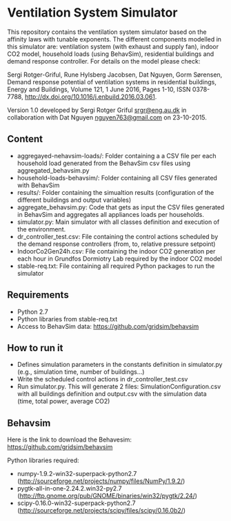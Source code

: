 # Ventilation System Simulator
This repository contains the ventilation system simulator based on the affinity laws with tunable exponents. 
The different components modelled in this simulator are: ventilation system (with exhaust and supply fan), 
indoor CO2 model, household loads (using BehavSim), residential buildings and demand response controller. 
For details on the model please check:

Sergi Rotger-Griful, Rune Hylsberg Jacobsen, Dat Nguyen, Gorm Sørensen, Demand response potential of ventilation systems in residential buildings, Energy and Buildings, Volume 121, 1 June 2016, Pages 1-10, ISSN 0378-7788, http://dx.doi.org/10.1016/j.enbuild.2016.03.061.

Version 1.0 developed by Sergi Rotger Griful <srgr@eng.au.dk> in collaboration with Dat Nguyen <nguyen763@gmail.com> 
on 23-10-2015.

## Content
- aggregayed-nehavsim-loads/: Folder containing a a CSV file per each household load generated from the BehavSim csv files using aggregated_behavsim.py
- household-loads-behavsim/: Folder containing all CSV files generated with BehavSim
- results/: Folder containing the simualtion results (configuration of the different buildings and output variables)
- aggregate_behavsim.py: Code that gets as input the CSV files generated in BehavSim and aggregates all appliances loads per households.
- simulator.py: Main simulator with all classes definition and execution of the environment.
- dr_controller_test.csv: File containing the control actions scheduled by the demand response controllers (from, to, relative pressure setpoint)
- IndoorCo2Gen24h.csv: File containing the indoor CO2 generation per each hour in Grundfos Dormiotry Lab required by the indoor CO2 model 
- stable-req.txt: File containing all required Python packages to run the simulator

## Requirements
- Python 2.7
- Python libraries from stable-req.txt
- Access to BehavSim data: https://github.com/gridsim/behavsim

## How to run it
- Defines simulation parameters in the constants definition in simulator.py (e.g., simulation time, number of buildings...)
- Write the scheduled control actions in dr_controller_test.csv
- Run simulator.py. This will generate 2 files: SimulationConfiguration.csv with all buildings definition and output.csv with the simulation data (time, total power, average CO2) 


## Behavsim
Here is the link to download the Behavesim: https://github.com/gridsim/behavsim

Python libraries required:

- numpy-1.9.2-win32-superpack-python2.7 (http://sourceforge.net/projects/numpy/files/NumPy/1.9.2/)
- pygtk-all-in-one-2.24.2.win32-py2.7 (http://ftp.gnome.org/pub/GNOME/binaries/win32/pygtk/2.24/)
- scipy-0.16.0-win32-superpack-python2.7 (http://sourceforge.net/projects/scipy/files/scipy/0.16.0b2/)

